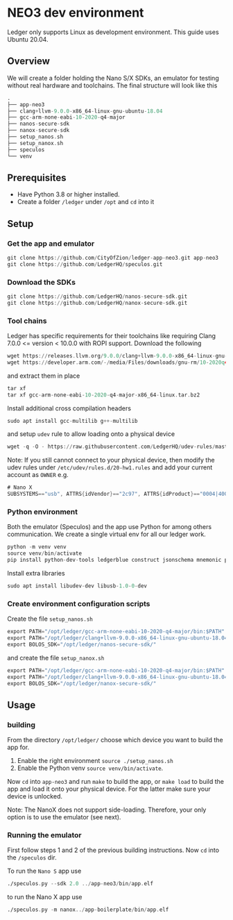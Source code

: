 # NEO3 dev environment

Ledger only supports Linux as development environment. This guide uses Ubuntu 20.04.

## Overview
We will create a folder holding the Nano S/X SDKs, an emulator for testing without real hardware and toolchains.
The final structure will look like this

```asm
.
├── app-neo3
├── clang+llvm-9.0.0-x86_64-linux-gnu-ubuntu-18.04
├── gcc-arm-none-eabi-10-2020-q4-major
├── nanos-secure-sdk
├── nanox-secure-sdk
├── setup_nanos.sh
├── setup_nanox.sh
├── speculos
└── venv
```

## Prerequisites
- Have Python 3.8 or higher installed.
- Create a folder `/ledger` under `/opt` and `cd` into it

## Setup
### Get the app and emulator
```asm
git clone https://github.com/CityOfZion/ledger-app-neo3.git app-neo3
git clone https://github.com/LedgerHQ/speculos.git
```
### Download the SDKs
```asm
git clone https://github.com/LedgerHQ/nanos-secure-sdk.git
git clone https://github.com/LedgerHQ/nanox-secure-sdk.git
```
### Tool chains
Ledger has specific requirements for their toolchains like requiring Clang 7.0.0 <= version < 10.0.0 with ROPI support. 
Download the following
```asm
wget https://releases.llvm.org/9.0.0/clang+llvm-9.0.0-x86_64-linux-gnu-ubuntu-18.04.tar.xz
wget https://developer.arm.com/-/media/Files/downloads/gnu-rm/10-2020q4/gcc-arm-none-eabi-10-2020-q4-major-x86_64-linux.tar.bz2
```
and extract them in place
```asm
tar xf 
tar xf gcc-arm-none-eabi-10-2020-q4-major-x86_64-linux.tar.bz2 
```
Install additional cross compilation headers
```asm
sudo apt install gcc-multilib g++-multilib
```
and setup `udev` rule to allow loading onto a physical device
```asm
wget -q -O - https://raw.githubusercontent.com/LedgerHQ/udev-rules/master/add_udev_rules.sh | sudo bash
```
Note: If you still cannot connect to your physical device, then modify the udev rules under
`/etc/udev/rules.d/20-hw1.rules` and add your current account as `OWNER` e.g.
```asm
# Nano X
SUBSYSTEMS=="usb", ATTRS{idVendor}=="2c97", ATTRS{idProduct}=="0004|4000|4001|4002|4003|4004|4005|4006|4007|4008|4009|400a|400b|400c|400d|400e|400f|4010|4011|4012|4013|4014|4015|4016|4017|4018|4019|401a|401b|401c|401d|401e|401f", TAG+="uaccess", TAG+="udev-acl" OWNER="erik"
```

### Python environment
Both the emulator (Speculos) and the app use Python for among others communication. We create a single virtual env for all
our ledger work. 
```asm
python -m venv venv
source venv/bin/activate
pip install python-dev-tools ledgerblue construct jsonschema mnemonic pycrypto pyelftools pbkdf2 pytest Pillow PyQt5
```
Install extra libraries
```asm
sudo apt install libudev-dev libusb-1.0-0-dev
```

### Create environment configuration scripts
Create the file `setup_nanos.sh`
```asm
export PATH="/opt/ledger/gcc-arm-none-eabi-10-2020-q4-major/bin:$PATH"
export PATH="/opt/ledger/clang+llvm-9.0.0-x86_64-linux-gnu-ubuntu-18.04/bin:$PATH"
export BOLOS_SDK="/opt/ledger/nanos-secure-sdk/"
```
and create the file `setup_nanox.sh`
```asm
export PATH="/opt/ledger/gcc-arm-none-eabi-10-2020-q4-major/bin:$PATH"
export PATH="/opt/ledger/clang+llvm-9.0.0-x86_64-linux-gnu-ubuntu-18.04/bin:$PATH"
export BOLOS_SDK="/opt/ledger/nanox-secure-sdk/"
```

## Usage

### building 
From the directory `/opt/ledger/` choose which device you want to build the app for.
1. Enable the right environment `source ./setup_nanos.sh` 
2. Enable the Python venv `source venv/bin/activate`.

Now `cd` into `app-neo3` and run `make` to build the app, or `make load` to build the app and load it onto your physical device.
For the latter make sure your device is unlocked.

Note: The NanoX does not support side-loading. Therefore, your only option is to use the emulator (see next).

### Running the emulator
First follow steps 1 and 2 of the previous building instructions. Now `cd` into the `/speculos` dir. 

To run the `Nano S` app use
```asm
./speculos.py --sdk 2.0 ../app-neo3/bin/app.elf
```

to run the Nano X app use
```asm
./speculos.py -m nanox../app-boilerplate/bin/app.elf
```

